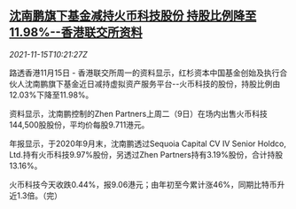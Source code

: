<!--1636972262000-->
[沈南鹏旗下基金减持火币科技股份 持股比例降至11.98%--香港联交所资料](https://cn.reuters.com/article/huobi-techneil-shen-1115-mon-idCNKBS2I00W1)
------

<div><i>2021-11-15T10:21:27Z</i></div><p>路透香港11月15日 - 香港联交所周一的资料显示，红杉资本中国基金创始及执行合伙人沈南鹏旗下基金近日减持虚拟资产服务平台--火币科技的股份，持股比例由12.03%下降至11.98%。</p><p>资料显示，沈南鹏控制的Zhen Partners上周二（9日）在场内出售火币科技144,500股股份，平均价每股9.711港元。</p><p>年报显示，于2020年9月末，沈南鹏透过Sequoia Capital CV IV Senior Holdco, Ltd.持有火币科技9.97%股份，另透过Zhen Partners持有3.19%股份，合计持股13.16%。</p><p>火币科技今天收跌0.44%，报9.06港元；由年初至今累计涨46%，同期比特币升近1.3倍。（完）</p>
